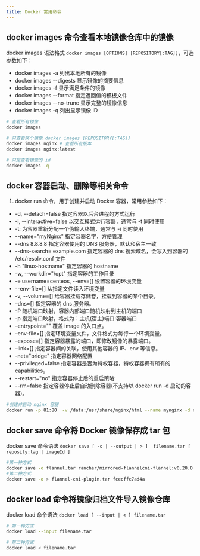 ```yaml
---
title: Docker 常用命令
---
```


## docker images 命令查看本地镜像仓库中的镜像
docker images 语法格式 `docker images [OPTIONS] [REPOSITORY[:TAG]]`，可选参数如下：
- docker images -a	列出本地所有的镜像
- docker images --digests	显示镜像的摘要信息
- docker images -f	显示满足条件的镜像
- docker images --format	指定返回值的模板文件
- docker images --no-trunc	显示完整的镜像信息
- docker images -q	列出显示镜像 ID
```bash
# 查看所有镜像
docker images 

# 只查看某个镜像 docker images [REPOSITORY[:TAG]]
docker images nginx # 查看所有版本
docker images nginx:latest

# 只是查看镜像的 id
docker images -q
```

## docker 容器启动、删除等相关命令
1. docker run 命令，用于创建并启动 Docker 容器，常用参数如下：
- -d, --detach=false 指定容器以后台进程的方式运行
- -i, --interactive=false 以交互模式运行容器，通常与 -t 同时使用
- -t: 为容器重新分配一个伪输入终端，通常与 -i 同时使用
- --name="myNginx"	指定容器名字，方便管理
- --dns 8.8.8.8 指定容器使用的 DNS 服务器，默认和宿主一致
- --dns-search= example.com 指定容器的 dns 搜索域名，会写入到容器的 /etc/resolv.conf 文件 
- -h "linux-hostname" 指定容器的 hostname
- -w, --workdir="/opt" 指定容器的工作目录
- -e username=centeos, --env=[] 设置容器的环境变量
- --env-file=[] 从指定文件读入环境变量
- -v, --volume=[]	给容器挂载存储卷，挂载到容器的某个目录。
- –dns=[]	指定容器的 dns 服务器。
- -P 随机端口映射，容器内部端口随机映射到主机的端口
- -p 指定端口映射，格式为：主机(宿主)端口:容器端口
- –entrypoint=""	覆盖 image 的入口点。
- –env-file=[]	指定环境变量文件，文件格式为每行一个环境变量。
- –expose=[]	指定容器暴露的端口，即修改镜像的暴露端口。
- –link=[]	指定容器间的关联，使用其他容器的 IP、env 等信息。
- -net="bridge"	指定容器网络配置
- --privileged=false	指定容器是否为特权容器，特权容器拥有所有的 capabilities。
- --restart="no"	指定容器停止后的重启策略:
- --rm=false	指定容器停止后自动删除容器(不支持以 docker run -d 启动的容器)。
```bash
#创建并启动 nginx 容器
docker run -p 81:80  -v /data:/usr/share/nginx/html --name mynginx -d nginx:latest
```

## docker save 命令将 Docker 镜像保存成 tar 包
docker save 命令语法 ` docker save [ -o | --output | > ]  filename.tar [ reposity:tag | imageId ] `
```bash
#第一种方式
docker save -o flannel.tar rancher/mirrored-flannelcni-flannel:v0.20.0
#第二种方式
docker save -o > flannel-cni-plugin.tar fcecffc7ad4a
```
## docker load 命令将镜像归档文件导入镜像仓库
docker load 命令语法 `docker load [ --input | < ] filename.tar` 
```bash
# 第一种方式
docker load --input filename.tar

# 第二种方式
docker load < filename.tar
```
